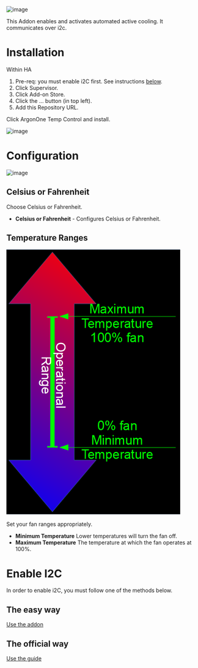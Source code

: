 ![image](gitResources/activecooling.jpg)

This Addon enables and activates automated active cooling. It communicates over i2c.

# Installation

Within HA

1. Pre-req: you must enable i2C first. See instructions [below](#enable-i2c).
1. Click Supervisor.
1. Click Add-on Store.
1. Click the … button (in top left).
1. Add this Repository URL.

Click ArgonOne Temp Control and install.

![image](gitResources/addonSelect.png)

# Configuration

![image](gitResources/Configuration.png)

## Celsius or Fahrenheit

Choose Celsius or Fahrenheit.

- **Celsius or Fahrenheit** - Configures Celsius or Fahrenheit.

## Temperature Ranges

![image](gitResources/argonlinear.png)

Set your fan ranges appropriately.

- **Minimum Temperature** Lower temperatures will turn the fan off.
- **Maximum Temperature** The temperature at which the fan operates at 100%.

# Enable I2C

In order to enable i2C, you must follow one of the methods below.

## The easy way

[Use the addon](https://community.home-assistant.io/t/add-on-hassos-i2c-configurator/264167)

## The official way

[Use the guide](https://www.home-assistant.io/hassio/enable_i2c/)

